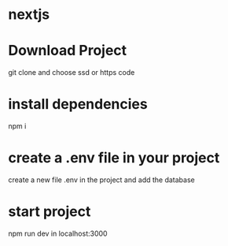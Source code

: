 # nextjs

# Download Project
git clone and choose ssd or https code

# install dependencies 
npm i

# create a .env file in your project
create a new file .env in the project and add the database 

# start project
npm run dev in localhost:3000
